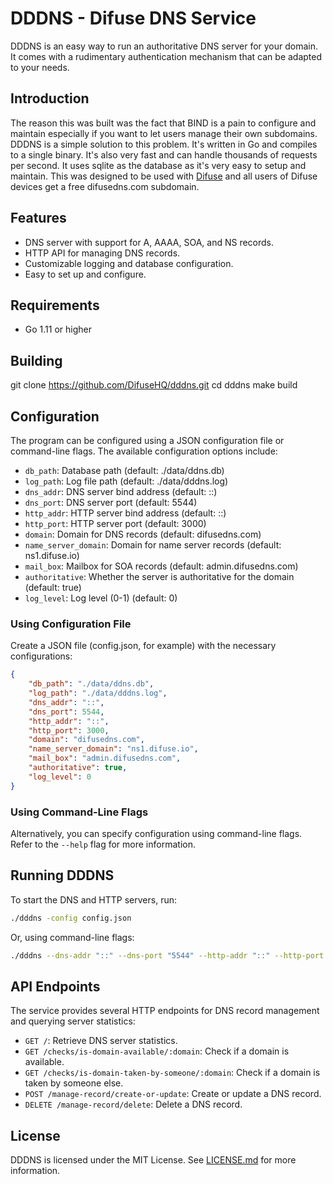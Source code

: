 # DDDNS - Difuse DNS Service

DDDNS is an easy way to run an authoritative DNS server for your domain. It comes with a rudimentary authentication mechanism that can be adapted to your needs.

## Introduction

The reason this was built was the fact that BIND is a pain to configure and maintain especially if you want to let users manage their own subdomains. DDDNS is a simple solution to this problem. It's written in Go and compiles to a single binary. It's also very fast and can handle thousands of requests per second. It uses sqlite as the database as it's very easy to setup and maintain. This was designed to be used with [Difuse](https://difuse.io) and all users of Difuse devices get a free difusedns.com subdomain.

## Features

* DNS server with support for A, AAAA, SOA, and NS records.
* HTTP API for managing DNS records.
* Customizable logging and database configuration.
* Easy to set up and configure.

## Requirements

* Go 1.11 or higher

## Building

git clone https://github.com/DifuseHQ/dddns.git
cd dddns
make build

## Configuration

The program can be configured using a JSON configuration file or command-line flags. The available configuration options include:

* `db_path`: Database path (default: ./data/ddns.db)
* `log_path`: Log file path (default: ./data/dddns.log)
* `dns_addr`: DNS server bind address (default: ::)
* `dns_port`: DNS server port (default: 5544)
* `http_addr`: HTTP server bind address (default: ::)
* `http_port`: HTTP server port (default: 3000)
* `domain`: Domain for DNS records (default: difusedns.com)
* `name_server_domain`: Domain for name server records (default: ns1.difuse.io)
* `mail_box`: Mailbox for SOA records (default: admin.difusedns.com)
* `authoritative`: Whether the server is authoritative for the domain (default: true)
* `log_level`: Log level (0-1) (default: 0)

### Using Configuration File

Create a JSON file (config.json, for example) with the necessary configurations:

```json
{
    "db_path": "./data/ddns.db",
    "log_path": "./data/dddns.log",
    "dns_addr": "::",
    "dns_port": 5544,
    "http_addr": "::",
    "http_port": 3000,
    "domain": "difusedns.com",
    "name_server_domain": "ns1.difuse.io",
    "mail_box": "admin.difusedns.com",
    "authoritative": true,
    "log_level": 0
}
```

### Using Command-Line Flags

Alternatively, you can specify configuration using command-line flags. Refer to the `--help` flag for more information.

## Running DDDNS

To start the DNS and HTTP servers, run:

```bash
./dddns -config config.json
```

Or, using command-line flags:

```bash
./dddns --dns-addr "::" --dns-port "5544" --http-addr "::" --http-port "3000"
``` 

## API Endpoints

The service provides several HTTP endpoints for DNS record management and querying server statistics:

* `GET /`: Retrieve DNS server statistics.
* `GET /checks/is-domain-available/:domain`: Check if a domain is available.
* `GET /checks/is-domain-taken-by-someone/:domain`: Check if a domain is taken by someone else.
* `POST /manage-record/create-or-update`: Create or update a DNS record.
* `DELETE /manage-record/delete`: Delete a DNS record.

## License

DDDNS is licensed under the MIT License. See [LICENSE.md](LICENSE.md) for more information.